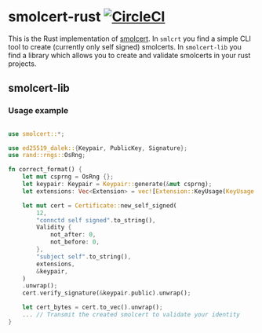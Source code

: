 # smolcert-rust [![CircleCI](https://circleci.com/gh/smolcert/smolcert-rust/tree/master.svg?style=svg)](https://circleci.com/gh/smolcert/smolcert-rust/tree/master)

This is the Rust implementation of [smolcert](https://github.com/smolcert/smolcert-spec). In
`smlcrt` you find a simple CLI tool to create (currently only self signed) smolcerts. In
`smolcert-lib` you find a library which allows you to create and validate smolcerts in your rust
projects.

## smolcert-lib

### Usage example

```rust

use smolcert::*;

use ed25519_dalek::{Keypair, PublicKey, Signature};
use rand::rngs::OsRng;

fn correct_format() {
    let mut csprng = OsRng {};
    let keypair: Keypair = Keypair::generate(&mut csprng);
    let extensions: Vec<Extension> = vec![Extension::KeyUsage(KeyUsage::SignCertificate)];

    let mut cert = Certificate::new_self_signed(
        12,
        "connctd self signed".to_string(),
        Validity {
            not_after: 0,
            not_before: 0,
        },
        "subject self".to_string(),
        extensions,
        &keypair,
    )
    .unwrap();
    cert.verify_signature(&keypair.public).unwrap();

    let cert_bytes = cert.to_vec().unwrap();
    ... // Transmit the created smolcert to validate your identity
}
```